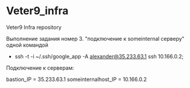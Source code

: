 # Veter9_infra
Veter9 Infra repository


Выполнение задания номер 3.
"подключение к someinternal серверу" одной командой
 - ssh -t -i ~/.ssh/google_app -A alexander@35.233.63.1 ssh 10.166.0.2;
 
Подключение к серверам:

bastion_IP = 35.233.63.1
someinternalhost_IP = 10.166.0.2


